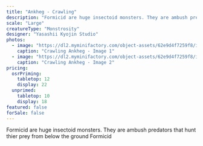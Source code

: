 ```yaml
---
title: "Ankheg - Crawling"
description: "Formicid are huge insectoid monsters. They are ambush predators that hunt thier prey from below the ground Formicid"
scale: "Large"
creatureType: "Monstrosity"
designer: "Yasashii Kyojin Studio"
photos:
  - image: "https://dl2.myminifactory.com/object-assets/62e9d4f7259f8/images/720X720-ankheg-crawling-ps.jpg"
    caption: "Crawling Ankheg - Image 1"
  - image: "https://dl2.myminifactory.com/object-assets/62e9d4f7259f8/images/720X720-ankheg-crawling-02.jpg"
    caption: "Crawling Ankheg - Image 2"
pricing:
  osrPriming:
    tabletop: 12
    display: 22
  unprimed:
    tabletop: 10
    display: 18
featured: false
forSale: false
---
```


Formicid are huge insectoid monsters. They are ambush predators that hunt thier prey from below the ground Formicid
